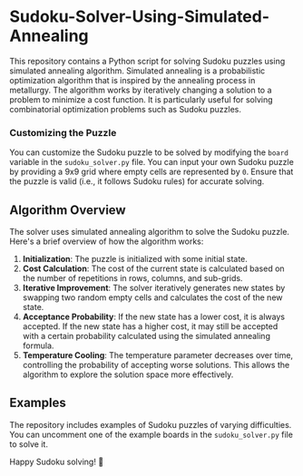 # Sudoku-Solver-Using-Simulated-Annealing

This repository contains a Python script for solving Sudoku puzzles using simulated annealing algorithm. Simulated annealing is a probabilistic optimization algorithm that is inspired by the annealing process in metallurgy. The algorithm works by iteratively changing a solution to a problem to minimize a cost function. It is particularly useful for solving combinatorial optimization problems such as Sudoku puzzles.

### Customizing the Puzzle
You can customize the Sudoku puzzle to be solved by modifying the `board` variable in the `sudoku_solver.py` file. You can input your own Sudoku puzzle by providing a 9x9 grid where empty cells are represented by `0`. Ensure that the puzzle is valid (i.e., it follows Sudoku rules) for accurate solving.

## Algorithm Overview
The solver uses simulated annealing algorithm to solve the Sudoku puzzle. Here's a brief overview of how the algorithm works:
1. **Initialization**: The puzzle is initialized with some initial state.
2. **Cost Calculation**: The cost of the current state is calculated based on the number of repetitions in rows, columns, and sub-grids.
3. **Iterative Improvement**: The solver iteratively generates new states by swapping two random empty cells and calculates the cost of the new state.
4. **Acceptance Probability**: If the new state has a lower cost, it is always accepted. If the new state has a higher cost, it may still be accepted with a certain probability calculated using the simulated annealing formula.
5. **Temperature Cooling**: The temperature parameter decreases over time, controlling the probability of accepting worse solutions. This allows the algorithm to explore the solution space more effectively.

## Examples
The repository includes examples of Sudoku puzzles of varying difficulties. You can uncomment one of the example boards in the `sudoku_solver.py` file to solve it.

Happy Sudoku solving! 🧩
